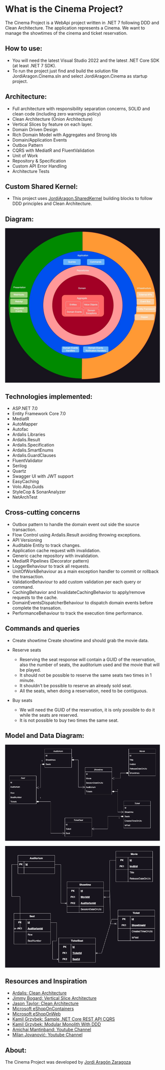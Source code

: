 What is the Cinema Project?
=====================
The Cinema Project is a WebApi project written in .NET 7 following DDD and Clean Architecture.
The application represents a Cinema. We want to manage the showtimes of the cinema and ticket reservation.

## How to use:
- You will need the latest Visual Studio 2022 and the latest .NET Core SDK (at least .NET 7 SDK).
- To run the project just find and build the solution file JordiAragon.Cinema.sln and select JordiAragon.Cinema as startup project.

## Architecture:

- Full architecture with responsibility separation concerns, SOLID and clean code (including zero warnings policy)
- Clean Architecture (Onion Architecture)
- Vertical Slices by feature on each layer.
- Domain Driven Design
- Rich Domain Model with Aggregates and Strong Ids
- Domain/Application Events
- Outbox Pattern
- CQRS with MediatR and FluentValidation
- Unit of Work
- Repository & Specification
- Custom API Error Handling
- Architecture Tests

## Custom Shared Kernel:
- This project uses [JordiAragon.SharedKernel](https://github.com/jordiaragonzaragoza/JordiAragon.SharedKernel) building blocks to follow DDD principles and Clean Architecture. 

## Diagram:

![JordiAragon.Cinema - Clean architecture graph](./docs/CleanArchitecture.jpg)

## Technologies implemented:

- ASP.NET 7.0
- Entity Framework Core 7.0
- MediatR
- AutoMapper
- Autofac
- Ardalis Libraries
 - Ardalis.Result
 - Ardalis.Specification
 - Ardalis.SmartEnums
 - Ardalis.GuardClauses
- FluentValidator
- Serilog
- Quartz
- Swagger UI with JWT support
- EasyCaching
- Volo.Abp.Guids
- StyleCop & SonarAnalyzer
- NetArchTest

## Cross-cutting concerns

- Outbox pattern to handle the domain event out side the source transaction.
- Flow Control using Ardalis.Result avoiding throwing exceptions.
- API Versioning
- Auditable Entity to track changes.
- Application cache request with invalidation.
- Generic cache repository with invalidation.
- MediatR Pipelines (Decorator pattern)
 - LoggerBehaviour to track all requests.
 - UnitOfWorkBehaviour as a main exception handler to commit or rollback the transaction.
 - ValidationBehaviour to add custom validation per each query or command.
 - CachingBehavior and InvalidateCachingBehavior to apply/remove requests to the cache.
 - DomainEventsDispatcherBehaviour to dispatch domain events before complete the transation.
 - PerformanceBehaviour to track the execution time performance.

## Commands and queries

- Create showtime
    Create showtime and should grab the movie data.
    
- Reserve seats
    - Reserving the seat response will contain a GUID of the reservation, also the number of seats, the auditorium used and the movie that will be played.
    - It should not be possible to reserve the same seats two times in 1 minute.
    - It shouldn't be possible to reserve an already sold seat.
    - All the seats, when doing a reservation, need to be contiguous.

- Buy seats
    - We will need the GUID of the reservation, it is only possible to do it while the seats are reserved.
    - It is not possible to buy two times the same seat.

## Model and Data Diagram:

![JordiAragon.Cinema - Model graph](./docs/Model.jpg)  

![JordiAragon.Cinema - Data graph](./docs/DataModel.jpg)  

## Resources and Inspiration

- <a href="https://github.com/ardalis/CleanArchitecture" target="_blank">Ardalis: Clean Architecture</a>
- <a href="https://www.youtube.com/watch?v=SUiWfhAhgQw" target="_blank">Jimmy Bogard: Vertical Slice Architecture</a>
- <a href="https://github.com/jasontaylordev/CleanArchitecture" target="_blank">Jason Taylor: Clean Architecture</a>
- <a href="https://github.com/dotnet-architecture/eShopOnContainers" target="_blank">Microsoft eShopOnContainers</a>
- <a href="https://github.com/dotnet-architecture/eShopOnWeb" target="_blank">Microsoft eShopOnWeb</a>
- <a href="https://github.com/kgrzybek/sample-dotnet-core-cqrs-api" target="_blank">Kamil Grzybek: Sample .NET Core REST API CQRS</a>
- <a href="https://github.com/kgrzybek/modular-monolith-with-ddd" target="_blank">Kamil Grzybek: Modular Monolith With DDD</a>
- <a href="https://www.youtube.com/@amantinband" target="_blank">Amichai Mantinband: Youtube Channel</a>
- <a href="https://www.youtube.com/@MilanJovanovicTech" target="_blank">Milan Jovanović: Youtube Channel</a>

## About:

The Cinema Project was developed by <a href="https://www.linkedin.com/in/jordiaragonzaragoza/" target="_blank">Jordi Aragón Zaragoza</a>
